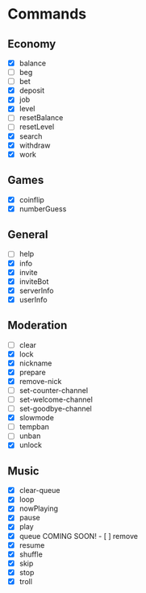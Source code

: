 # Commands

## Economy

- [x] balance
- [ ] beg
- [ ] bet
- [x] deposit
- [x] job
- [x] level
- [ ] resetBalance
- [ ] resetLevel
- [x] search
- [x] withdraw
- [x] work

## Games

- [x] coinflip
- [x] numberGuess

## General

- [ ] help
- [x] info
- [x] invite
- [x] inviteBot
- [x] serverInfo
- [x] userInfo

## Moderation

- [ ] clear
- [x] lock
- [x] nickname
- [x] prepare
- [x] remove-nick
- [ ] set-counter-channel
- [ ] set-welcome-channel
- [ ] set-goodbye-channel
- [x] slowmode
- [ ] tempban
- [ ] unban
- [x] unlock

## Music

- [x] clear-queue
- [x] loop
- [x] nowPlaying
- [x] pause
- [x] play
- [x] queue
COMING SOON! - [ ] remove
- [x] resume
- [x] shuffle
- [x] skip
- [x] stop
- [x] troll

